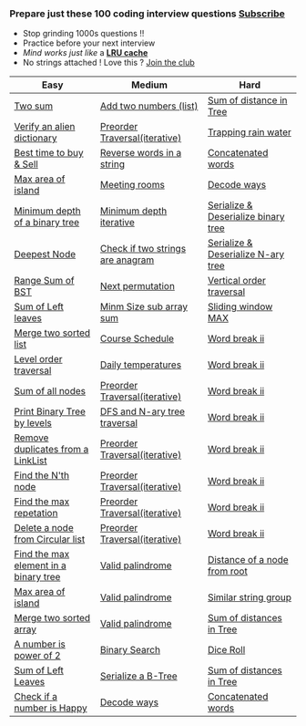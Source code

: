 ### Prepare just these 100 coding interview questions [Subscribe](https://www.youtube.com/c/InterviewDose)

- Stop grinding 1000s questions !!
- Practice before your next interview
- *Mind works just like* a **[LRU cache](https://www.geeksforgeeks.org/lru-cache-implementation/)**
- No strings attached ! Love this ? [Join the club](/publish)

<table class="table">
  <thead>
    <tr>
      <th scope="col">Easy</th>
      <th scope="col">Medium</th>
      <th scope="col">Hard</th>
    </tr>
  </thead>
  <tbody>
  <tr>
      <td><a href="https://youtube.com/embed/7NLjV3rIfKQ" target="_blank">Two sum</a></td>
      <td><a href="https://youtube.com/embed/JcUj2X-gLrA?start=74" target="_blank">Add two numbers (list)</a></td>
      <td><a href="https://youtube.com/embed/_KAjEdomX7M" target="_blank">Sum of distance in Tree</a></td>
    </tr>
    <tr>
      <td><a href="https://youtube.com/embed/i3B5RYe0J0E" target="_blank">Verify an alien dictionary</a></td>
      <td><a href="https://youtu.be/HLOwaCIN3S4" target="_blank">Preorder Traversal(iterative)</a></td>
      <td><a href="https://youtu.be/lthRF-FN7R0" target="_blank">Trapping rain water</a></td>
    </tr>
    <tr>
      <td><a href="https://youtube.com/embed/23PIu2qUWNg" target="_blank">Best time to buy & Sell</a></td>
      <td><a href="https://youtube.com/embed/RgYLxtlkKo8" target="_blank">Reverse words in a string</a></td>
      <td><a href="https://youtube.com/embed/PY1LSBx-cNs" target="_blank">Concatenated words</a></td>
    </tr>
    <tr>
      <td><a href="https://youtube.com/embed/74Mln2rZO30" target="_blank">Max area of island</a></td>
      <td><a href="https://youtube.com/embed/vjMMBIfvXxI" target="_blank">Meeting rooms</a></td>
      <td><a href="https://youtube.com/embed/8KGSnEQ9s8Q" target="_blank">Decode ways</a></td>
    </tr>
    <tr>
      <td><a href="https://youtube.com/embed/JrrPcXix8zo" target="_blank">Minimum depth of a binary tree</a></td>
      <td><a href="https://youtube.com/embed/K8MyVUBnQQ" target="_blank">Minimum depth iterative</a></td>
      <td><a href="https://youtu.be/EIfDP5GH7Vs" target="_blank">Serialize & Deserialize binary tree</a></td>
    </tr>
    <tr>
      <td><a href="https://youtube.com/embed/SJC0DN93EU0" target="_blank">Deepest Node</a></td>
      <td><a href="https://youtube.com/embed/4RCk18Y4zZw" target="_blank">Check if two strings are anagram</a></td>
      <td><a href="https://youtu.be/u0J17e8477U" target="_blank">Serialize & Deserialize N-ary tree</a></td>
    </tr>
    <tr>
      <td><a href="https://youtube.com/embed/vh1AciQLF5w" target="_blank">Range Sum of BST</a></td>
      <td><a href="https://youtube.com/embed/DfDep1TtzeE" target="_blank">Next permutation</a></td>
      <td><a href="https://youtu.be/x6oAGPNqGzY" target="_blank">Vertical order traversal</a></td>
    </tr>
    <tr>
      <td><a href="https://youtube.com/embed/jZ5Vi2w1WUo" target="_blank">Sum of Left leaves</a></td>
      <td><a href="https://youtube.com/embed/HGnHfU3cHc8" target="_blank">Minm Size sub array sum</a></td>
      <td><a href="https://youtu.be/HLOwaCIN3S4" target="_blank">Sliding window MAX</a></td>
    </tr>
    <tr>
      <td><a href="https://youtube.com/embed/v=9D2V-IUSH0g" target="_blank">Merge two sorted list</a></td>
      <td><a href="https://youtube.com/embed/N4jQQPg1tvA" target="_blank">Course Schedule</a></td>
      <td><a href="https://youtu.be/HLOwaCIN3S4" target="_blank">Word break ii</a></td>
    </tr>
    <tr>
      <td><a href="https://youtube.com/embed/9hGwYdjcfRU" target="_blank">Level order traversal</a></td>
      <td><a href="https://youtube.com/embed/cQRBzejYzEo" target="_blank">Daily temperatures</a></td>
      <td><a href="https://youtu.be/HLOwaCIN3S4" target="_blank">Word break ii</a></td>
    </tr>
    <tr>
      <td><a href="https://youtube.com/embed/ThQstg4Ik2E" target="_blank">Sum of all nodes</a></td>
      <td><a href="https://youtu.be/HLOwaCIN3S4" target="_blank">Preorder Traversal(iterative)</a></td>
      <td><a href="https://youtu.be/HLOwaCIN3S4" target="_blank">Word break ii</a></td>
    </tr>
    <tr>
      <td><a href="https://youtube.com/embed/0C8nLoIQvfA" target="_blank">Print Binary Tree by levels</a></td>
      <td><a href="https://youtu.be/HLOwaCIN3S4" target="_blank">DFS and N-ary tree traversal</a></td>
      <td><a href="https://youtu.be/HLOwaCIN3S4" target="_blank">Word break ii</a></td>
    </tr>
    <tr>
      <td><a href="https://youtube.com/embed/wSqjf01vBZ4" target="_blank">Remove duplicates from a LinkList</a></td>
      <td><a href="https://youtu.be/HLOwaCIN3S4" target="_blank">Preorder Traversal(iterative)</a></td>
      <td><a href="https://youtu.be/HLOwaCIN3S4" target="_blank">Word break ii</a></td>
    </tr>
    <tr>
      <td><a href="https://youtube.com/embed/G78_qD2C3Gc" target="_blank">Find the N'th node</a></td>
      <td><a href="https://youtu.be/HLOwaCIN3S4" target="_blank">Preorder Traversal(iterative)</a></td>
      <td><a href="https://youtu.be/HLOwaCIN3S4" target="_blank">Word break ii</a></td>
    </tr>
    <tr>
      <td><a href="https://youtube.com/embed/YlIHZNUnwNY" target="_blank">Find the max repetation</a></td>
      <td><a href="https://youtu.be/HLOwaCIN3S4" target="_blank">Preorder Traversal(iterative)</a></td>
      <td><a href="https://youtu.be/HLOwaCIN3S4" target="_blank">Word break ii</a></td>
    </tr>
    <tr>
      <td><a href="https://youtube.com/embed/xeMzm4sWtTs" target="_blank">Delete a node from Circular list</a></td>
      <td><a href="https://youtu.be/HLOwaCIN3S4" target="_blank">Preorder Traversal(iterative)</a></td>
      <td><a href="https://youtu.be/HLOwaCIN3S4" target="_blank">Word break ii</a></td>
    </tr>
    <tr>
      <td><a href="https://youtube.com/embed/Wrjg_nKEbzw" target="_blank">Find the max element in a binary tree</a></td>
      <td><a href="https://youtu.be/HLOwaCIN3S4" target="_blank">Valid palindrome</a></td>
      <td><a href="https://youtube.com/embed/W0PTd05dZJQ" target="_blank">Distance of a node from root</a></td>
    </tr>
    <tr>
      <td><a href="https://youtube.com/embed/74Mln2rZO30" target="_blank">Max area of island</a></td>
      <td><a href="https://youtu.be/HLOwaCIN3S4" target="_blank">Valid palindrome</a></td>
      <td><a href="https://youtu.be/HLOwaCIN3S4" target="_blank">Similar string group</a></td>
    </tr>
    <tr>
      <td><a href="https://youtube.com/embed/DSFbeKNN4Ac" target="_blank">Merge two sorted array</a></td>
      <td><a href="https://youtu.be/HLOwaCIN3S4" target="_blank">Valid palindrome</a></td>
      <td><a href="https://youtu.be/HLOwaCIN3S4" target="_blank">Sum of distances in Tree</a></td>
    </tr>
    <tr>
      <td><a href="https://youtube.com/embed/17tZD-BIEcI" target="_blank">A number is power of 2</a></td>
      <td><a href="https://youtu.be/HLOwaCIN3S4" target="_blank">Binary Search</a></td>
      <td><a href="https://youtube.com/embed/F5ylYjN40WY" target="_blank">Dice Roll</a></td>
    </tr>
    <tr>
      <td><a href="https://youtu.be/HLOwaCIN3S4" target="_blank">Sum of Left Leaves</a></td>
      <td><a href="https://youtu.be/HLOwaCIN3S4" target="_blank">Serialize a B-Tree</a></td>
      <td><a href="https://youtu.be/HLOwaCIN3S4" target="_blank">Sum of distances in Tree</a></td>
    </tr>
    <tr>
      <td><a href="https://youtu.be/HLOwaCIN3S4" target="_blank">Check if a number is Happy</a></td>
      <td><a href="https://youtu.be/HLOwaCIN3S4" target="_blank">Decode ways</a></td>
      <td><a href="https://youtu.be/HLOwaCIN3S4" target="_blank">Concatenated words</a></td>
    </tr>
  </tbody>
</table>
